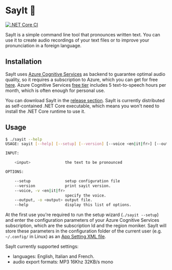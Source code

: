 # SayIt :loudspeaker:

[![.NET Core CI](https://github.com/pviotti/sayit/workflows/.NET%20Core%20CI/badge.svg)](https://github.com/pviotti/sayit/actions?query=workflow%3A%22.NET+Core+CI%22)

SayIt is a simple command line tool that pronounces written text.
You can use it to create audio recordings of your text files or
to improve your pronunciation in a foreign language.

## Installation

SayIt uses [Azure Cognitive Services][az-cs] as backend to guarantee
optimal audio quality, so it requires a subscription to Azure, which you can get for free
[here][az-sub].
Azure Cognitive Services [free tier][az-cs-price] includes 5 text-to-speech
hours per month, which is often enough for personal use.

You can download SayIt in the [release section][release].
SayIt is currently distributed as self-contained .NET Core executable,
which means you won't need to install the .NET Core runtime to use it.

## Usage

```bash
$ ./sayit --help
USAGE: sayit [--help] [--setup] [--version] [--voice <en|it|fr>] [--output <output>] <input>

INPUT:

    <input>               the text to be pronounced

OPTIONS:

    --setup               setup configuration file
    --version             print sayit version.
    --voice, -v <en|it|fr>
                          specify the voice.
    --output, -o <output> output file.
    --help                display this list of options.
```
At the first use you're required to run the setup wizard (`./sayit --setup`)
and enter the configuration parameters of your Azure Cognitive Services subscription,
which are the subscription Id and the region moniker.
SayIt will store these parameters in the configuration folder of the current
user (e.g. `~/.config/` in Linux) as an [App Setting XML file][appsetting].

SayIt currently supported settings:
 - languages: English, Italian and French.
 - audio export formats: MP3 16Khz 32KB/s mono

 [az-sub]: https://azure.microsoft.com/en-us/free/
 [az-cs]: https://azure.microsoft.com/en-us/services/cognitive-services/speech-services/
 [az-cs-price]: https://azure.microsoft.com/en-us/pricing/details/cognitive-services/speech-services/
 [release]: https://github.com/pviotti/sayit/releases
 [appsetting]: https://docs.microsoft.com/en-us/dotnet/framework/configure-apps/file-schema/appsettings/
